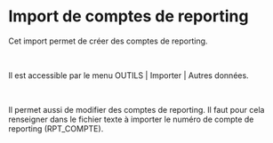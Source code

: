 # Import de comptes de reporting

Cet import permet de créer des comptes de reporting.


 


Il est accessible par le menu OUTILS | Importer | Autres données.


 


Il permet aussi de modifier des comptes de reporting. Il faut pour cela renseigner dans le fichier texte à importer le numéro de compte de reporting (RPT\_COMPTE).


